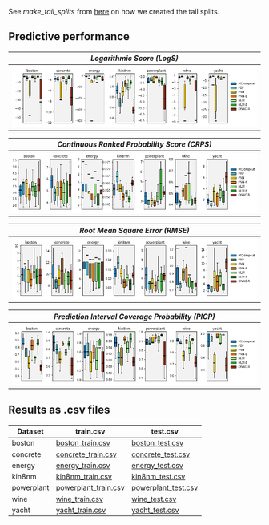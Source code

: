 See *make_tail_splits* from [here](../../../nnuncert/utils/traintest.py) on how we created the tail splits.

Predictive performance
------
| *Logarithmic Score (LogS)* |
|:--:|
| ![box_LogS.png](_boxplot/box_uci_tail_test_log_score.png) |

| *Continuous Ranked Probability Score (CRPS)* |
|:--:|
| ![box_CRPS.png](_boxplot/box_uci_tail_test_crps.png) |

| *Root Mean Square Error (RMSE)* |
|:--:|
| ![box_RMSE.png](_boxplot/box_uci_tail_test_rmse.png) |

| *Prediction Interval Coverage Probability (PICP)* |
|:--:|
| ![box_PICP.png](_boxplot/box_uci_tail_test_picp.png) |


Results as .csv files
-----
Dataset | train.csv | test.csv
--- | --- | ---
boston | [boston_train.csv](boston_train.csv) | [boston_test.csv](boston_test.csv)
concrete | [concrete_train.csv](concrete_train.csv) | [concrete_test.csv](concrete_test.csv)
energy | [energy_train.csv](energy_train.csv) | [energy_test.csv](energy_test.csv)
kin8nm | [kin8nm_train.csv](kin8nm_train.csv) | [kin8nm_test.csv](kin8nm_test.csv)
powerplant | [powerplant_train.csv](powerplant_train.csv) | [powerplant_test.csv](powerplant_test.csv)
wine | [wine_train.csv](wine_train.csv) | [wine_test.csv](wine_test.csv)
yacht | [yacht_train.csv](yacht_train.csv) | [yacht_test.csv](yacht_test.csv)
